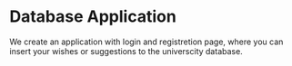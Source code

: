 # Database Application 
We create an application with login and registretion page, where you can insert your wishes or suggestions to the universcity database.
